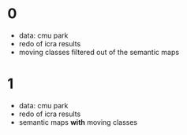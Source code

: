 # 0
- data: cmu park
- redo of icra results
- moving classes filtered out of the semantic maps

# 1
- data: cmu park
- redo of icra results
- semantic maps **with** moving classes

